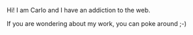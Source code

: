 Hi!
I am Carlo and I have an addiction to the web.

If you are wondering about my work, you can poke around ;-)
